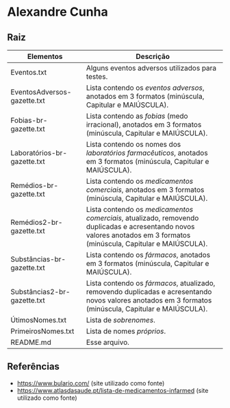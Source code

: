 # Alexandre Cunha

## Raiz


| Elementos | Descrição |
|-----------|-----------|
|Eventos.txt| Alguns eventos adversos utilizados para testes.|
|EventosAdversos-gazette.txt| Lista contendo os *eventos adversos*, anotados em 3 formatos (minúscula, Capitular e MAIÚSCULA).|
|Fobias-br-gazette.txt| Lista contendo as *fobias* (medo irracional), anotados em 3 formatos (minúscula, Capitular e MAIÚSCULA).|
|Laboratórios-br-gazette.txt| Lista contendo os nomes dos *laboratórios farmacêuticos*, anotados em 3 formatos (minúscula, Capitular e MAIÚSCULA).|
|Remédios-br-gazette.txt| Lista contendo os *medicamentos comerciais*, anotados em 3 formatos (minúscula, Capitular e MAIÚSCULA).|
|Remédios2-br-gazette.txt| Lista contendo os *medicamentos comerciais*, atualizado, removendo duplicadas e acresentando novos valores anotados em 3 formatos (minúscula, Capitular e MAIÚSCULA).|
|Substâncias-br-gazette.txt|Lista contendo os *fármacos*, anotados em 3 formatos (minúscula, Capitular e MAIÚSCULA).|
|Substâncias2-br-gazette.txt| Lista contendo os *fármacos*, atualizado, removendo duplicadas e acresentando novos valores anotados em 3 formatos (minúscula, Capitular e MAIÚSCULA).|
|ÚtimosNomes.txt|Lista de *sobrenomes*.|
|PrimeirosNomes.txt|Lista de nomes *próprios*.|
|README.md|Esse arquivo.|

 ## Referências

- https://www.bulario.com/ (site utilizado como fonte)
- https://www.atlasdasaude.pt/lista-de-medicamentos-infarmed (site utilizado como fonte)



